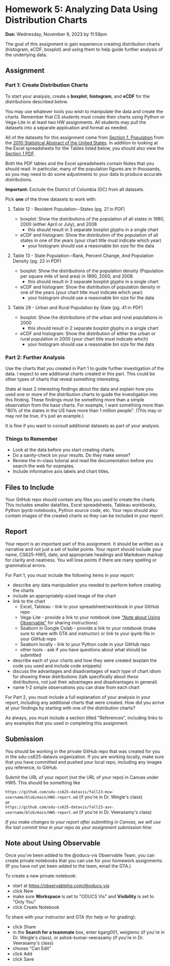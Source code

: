 # Homework 5: Analyzing Data Using Distribution Charts

**Due:** Wednesday, November 8, 2023 by 11:59pm  

The goal of this assignment is gain experience creating distribution charts (histogram, eCDF, boxplot) and using them to help guide further analysis of the underlying data.

## Assignment

### Part 1: Create Distribution Charts

To start your analysis, create a **boxplot**, **histogram**, and **eCDF** for the distributions described below. 

You may use whatever tools you wish to manipulate the data and create the charts. Remember that CS students must create their charts using Python or Vega-Lite in at least two HW assignments. All students may pull the datasets into a separate application and format as needed.  

All of the datasets for this assignment come from [Section 1. Population](https://www.census.gov/library/publications/2009/compendia/statab/129ed/population.html) from the [2010 Statistical Abstract of the United States](https://www.census.gov/library/publications/2009/compendia/statab/129ed.html). In addition to looking at the Excel spreadsheets for the Tables listed below, you should also view the [Section 1 PDF](https://www2.census.gov/library/publications/2010/compendia/statab/129ed/tables/pop.pdf). 

Both the PDF tables and the Excel spreadsheets contain Notes that you should read. In particular, many of the population figures are in thousands, so you may need to do some adjustments to your data to produce accurate distributions.

**Important:** Exclude the District of Columbia (DC) from all datasets.

Pick **one** of the three datasets to work with:

1) Table 12 - Resident Population--States (pg. 21 in PDF)
   * boxplot: Show the distributions of the population of all states in 1980, 2000 (either April or July), and 2008
      * this should result in 3 separate boxplot glyphs in a single chart
   * eCDF and histogram: Show the distribution of the population of all states in one of the years (your chart title must indicate which year)
      * your histogram should use a reasonable bin size for the data
   
2) Table 13 - State Population--Rank, Percent Change, And Population Density (pg. 22 in PDF)
   * boxplot: Show the distributions of the population density (Population per square mile of land area) in 1990, 2000, and 2008 
      * this should result in 3 separate boxplot glyphs in a single chart
   * eCDF and histogram: Show the distribution of population density in one of the years (your chart title must indicate which year)
      * your histogram should use a reasonable bin size for the data

3) Table 29 - Urban and Rural Population by State (pg. 41 in PDF)
   * boxplot: Show the distributions of the urban and rural populations in 2000 
      * this should result in 2 separate boxplot glyphs in a single chart
   * eCDF and histogram: Show the distribution of either the urban or rural population in 2000 (your chart title must indicate which)
      * your histogram should use a reasonable bin size for the data

### Part 2: Further Analysis

Use the charts that you created in Part 1 to guide further investigation of the data.  I expect to see additional charts created in this part.  This could be  other types of charts that reveal something interesting.

State at least 2 interesting findings about the data and explain how you used one or more of the distribution charts to guide the investigation into this finding. These findings must be something more than a simple observation from the base charts. For example, I want something more than "80% of the states in the US have more than 1 million people". (This may or may not be true, it's just an example.)

It is fine if you want to consult additional datasets as part of your analysis.

### Things to Remember
* Look at the data before you start creating charts.
* Do a sanity-check on your results.  Do they make sense? 
* Review the in-class tutorial and read the documentation before you search the web for examples.
* Include informative axis labels and chart titles.

## Files to Include

Your GitHub repo should contain any files you used to create the charts. This includes smaller datafiles, Excel spreadsheets, Tableau workbooks, Python ipynb notebooks, Python source code, etc. Your repo should also contain images of the created charts so they can be included in your report.

## Report

Your report is an important part of this assignment.  It should be written as a narrative and not just a set of bullet points.  Your report should include your name, CS625-HW5, date, and appropriate headings and Markdown markup for clarity and neatness. You will lose points if there are many spelling or grammatical errors. 

For Part 1, you must include the following items in your report:
* describe any data manipulation you needed to perform before creating the charts
* include an appropriately-sized image of the chart
* link to the chart
    * Excel, Tableau - link to your spreadsheet/workbook in your GitHub repo
    * Vega-Lite - provide a link to your notebook (see ["Note about Using Observable"](#note-about-using-observable) for sharing instructions)
    * Seaborn in Google Colab - provide a link to your notebook (make sure to share with GTA and instructor) or link to your ipynb file in your GitHub repo
    * Seaborn locally - link to your Python code in your GitHub repo
    * other tools - ask if you have questions about what should be submitted
* describe each of your charts and how they were created (explain the code you used and include code snippets)
* discuss the advantages and disadvantages of each type of chart idiom for showing these distributions (talk specifically about *these* distributions, not just their advantages and disadvantages in general)
* name 1-2 simple observations you can draw from each chart

For Part 2, you must include a full explanation of your analysis in your report, including any additional charts that were created.  How did you arrive at your findings by starting with one of the distribution charts?

As always, you must include a section titled "References", including links to any examples that you used in completing this assignment.

## Submission

You should be working in the private GitHub repo that was created for you in the odu-cs625-datavis organization. If you are working locally, make sure that you have committed and pushed your local repo, including any images you reference, to GitHub.

Submit the URL of your report (not the URL of your repo) in Canvas under HW5. This should be something like

`https://github.com/odu-cs625-datavis/fall23-mcw-username/blob/main/HW5-report.md` (if you're in Dr. Weigle's class)  
or  
`https://github.com/odu-cs625-datavis/fall23-asv-username/blob/main/HW5-report.md` (if you're in Dr. Veerasamy's class)  

*If you make changes to your report after submitting in Canvas, we will use the last commit time in your repo as your assignment submission time.*

## Note about Using Observable

Once you've been added to the @oducs-vis Observable Team, you can create private notebooks that you can use for your homework assignments. (If you have not yet been added to the team, email the GTA.)

To create a new private notebook:

* start at https://observablehq.com/@oducs-vis
* click New
* make sure **Workspace** is set to "ODUCS Vis" and **Visibility** is set to "Only You"
* click Create Notebook

To share with your instructor and GTA (for help or for grading):

* click Share
* in the **Search for a teammate** box, enter kgarg001, weiglemc (if you're in Dr. Weigle's class), or ashok-kumar-veerasamy (if you're in Dr. Veerasamy's class)
* choose "Can Edit"
* click Add
* click Save
